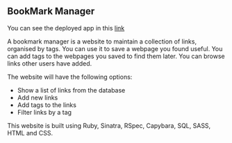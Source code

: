 ## BookMark Manager

You can see the deployed app in this [link](http://byverdu-bookmark.herokuapp.com/)

A bookmark manager is a website to maintain a collection of links, organised by tags. You can use it to save a webpage you found useful. You can add tags to the webpages you saved to find them later. You can browse links other users have added.

The website will have the following options:

- Show a list of links from the database
- Add new links
- Add tags to the links
- Filter links by a tag

This website is built using Ruby, Sinatra, RSpec, Capybara, SQL, SASS, HTML and CSS.
